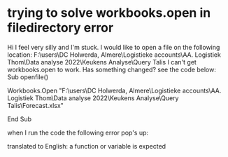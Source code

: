 
# trying to solve workbooks.open in filedirectory error

Hi I feel very silly and I'm stuck.
I would like to open a file on the following location:
F:\users\DC Holwerda, Almere\Logistieke accounts\AA. Logistiek Thom\Data analyse 2022\Keukens Analyse\Query Talis
I can't get workbooks.open to work. Has something changed?
see the code below:
Sub openfile()

Workbooks.Open "F:\users\DC Holwerda, Almere\Logistieke accounts\AA. Logistiek Thom\Data analyse 2022\Keukens Analyse\Query Talis\Forecast.xlsx"

End Sub

when I run the code the following error pop's up:

translated to English: a function or variable is expected

        